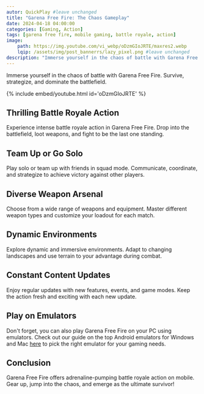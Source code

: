 ```yaml
---
autor: QuickPlay #leave unchanged
title: "Garena Free Fire: The Chaos Gameplay"
date: 2024-04-18 04:00:00
categories: [Gaming, Action]
tags: [garena free fire, mobile gaming, battle royale, action]
image: 
    path: https://img.youtube.com/vi_webp/oDzmGIoJRTE/maxres2.webp 
    lqip: /assets/img/post_bannerrs/lazy_pixel.png #leave unchanged
description: "Immerse yourself in the chaos of battle with Garena Free Fire. Survive, strategize, and dominate the battlefield."
---
```


Immerse yourself in the chaos of battle with Garena Free Fire. Survive, strategize, and dominate the battlefield.

{% include embed/youtube.html id='oDzmGIoJRTE' %}

## Thrilling Battle Royale Action
Experience intense battle royale action in Garena Free Fire. Drop into the battlefield, loot weapons, and fight to be the last one standing.

## Team Up or Go Solo
Play solo or team up with friends in squad mode. Communicate, coordinate, and strategize to achieve victory against other players.

## Diverse Weapon Arsenal
Choose from a wide range of weapons and equipment. Master different weapon types and customize your loadout for each match.

## Dynamic Environments
Explore dynamic and immersive environments. Adapt to changing landscapes and use terrain to your advantage during combat.

## Constant Content Updates
Enjoy regular updates with new features, events, and game modes. Keep the action fresh and exciting with each new update.

## Play on Emulators
Don't forget, you can also play Garena Free Fire on your PC using emulators. Check out our guide on the top Android emulators for Windows and Mac [here](https://quickplaymobile.github.io/posts/Top-10-Best-Android-Emulators-for-Windows-and-Mac/) to pick the right emulator for your gaming needs.

## Conclusion
Garena Free Fire offers adrenaline-pumping battle royale action on mobile. Gear up, jump into the chaos, and emerge as the ultimate survivor!

